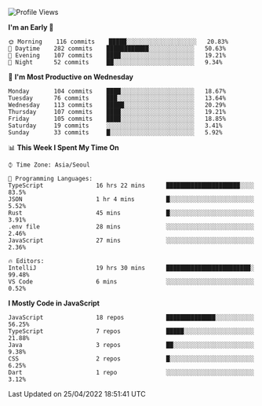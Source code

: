 <!--START_SECTION:waka-->
![Profile Views](http://img.shields.io/badge/Profile%20Views-0-blue)

**I'm an Early 🐤** 

```text
🌞 Morning    116 commits    █████░░░░░░░░░░░░░░░░░░░░   20.83% 
🌆 Daytime    282 commits    ████████████░░░░░░░░░░░░░   50.63% 
🌃 Evening    107 commits    ████░░░░░░░░░░░░░░░░░░░░░   19.21% 
🌙 Night      52 commits     ██░░░░░░░░░░░░░░░░░░░░░░░   9.34%

```
📅 **I'm Most Productive on Wednesday** 

```text
Monday       104 commits    ████░░░░░░░░░░░░░░░░░░░░░   18.67% 
Tuesday      76 commits     ███░░░░░░░░░░░░░░░░░░░░░░   13.64% 
Wednesday    113 commits    █████░░░░░░░░░░░░░░░░░░░░   20.29% 
Thursday     107 commits    ████░░░░░░░░░░░░░░░░░░░░░   19.21% 
Friday       105 commits    ████░░░░░░░░░░░░░░░░░░░░░   18.85% 
Saturday     19 commits     ░░░░░░░░░░░░░░░░░░░░░░░░░   3.41% 
Sunday       33 commits     █░░░░░░░░░░░░░░░░░░░░░░░░   5.92%

```


📊 **This Week I Spent My Time On** 

```text
⌚︎ Time Zone: Asia/Seoul

💬 Programming Languages: 
TypeScript               16 hrs 22 mins      █████████████████████░░░░   83.5% 
JSON                     1 hr 4 mins         █░░░░░░░░░░░░░░░░░░░░░░░░   5.52% 
Rust                     45 mins             █░░░░░░░░░░░░░░░░░░░░░░░░   3.91% 
.env file                28 mins             ░░░░░░░░░░░░░░░░░░░░░░░░░   2.46% 
JavaScript               27 mins             ░░░░░░░░░░░░░░░░░░░░░░░░░   2.36%

🔥 Editors: 
IntelliJ                 19 hrs 30 mins      ████████████████████████░   99.48% 
VS Code                  6 mins              ░░░░░░░░░░░░░░░░░░░░░░░░░   0.52%

```

**I Mostly Code in JavaScript** 

```text
JavaScript               18 repos            ██████████████░░░░░░░░░░░   56.25% 
TypeScript               7 repos             █████░░░░░░░░░░░░░░░░░░░░   21.88% 
Java                     3 repos             ██░░░░░░░░░░░░░░░░░░░░░░░   9.38% 
CSS                      2 repos             █░░░░░░░░░░░░░░░░░░░░░░░░   6.25% 
Dart                     1 repo              ░░░░░░░░░░░░░░░░░░░░░░░░░   3.12%

```



 Last Updated on 25/04/2022 18:51:41 UTC
<!--END_SECTION:waka-->
